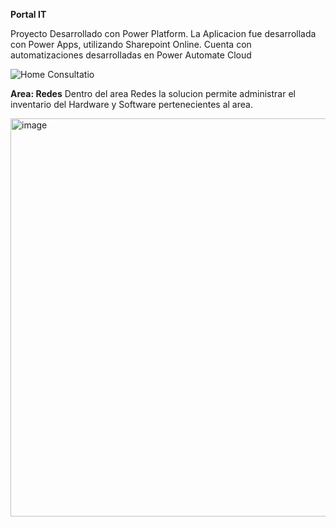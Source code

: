 <b>Portal IT</b>

Proyecto Desarrollado con Power Platform.
La Aplicacion fue desarrollada con Power Apps, utilizando Sharepoint Online.
Cuenta con automatizaciones desarrolladas en Power Automate Cloud

![Home Consultatio](https://github.com/user-attachments/assets/eb8ea4e9-46b7-475f-88d8-e08b4e0a7d83)

<b>Area: Redes</b>
Dentro del area Redes la solucion permite administrar el inventario del Hardware y Software pertenecientes al area.

<img width="637" alt="image" src="https://github.com/user-attachments/assets/b169fe1e-286d-4a80-96b0-535c3bc2cbaa">

